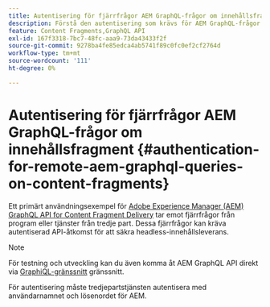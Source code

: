 ```yaml
---
title: Autentisering för fjärrfrågor AEM GraphQL-frågor om innehållsfragment
description: Förstå den autentisering som krävs för AEM GraphQL-frågor på fjärrbasis för att skydda din headless-innehållsleverans.
feature: Content Fragments,GraphQL API
exl-id: 167f3318-7bc7-48fc-aaa9-73da43433f2f
source-git-commit: 9278ba4fe85edca4ab5741f89c0fc0ef2cf2764d
workflow-type: tm+mt
source-wordcount: '111'
ht-degree: 0%

---
```


# Autentisering för fjärrfrågor AEM GraphQL-frågor om innehållsfragment {#authentication-for-remote-aem-graphql-queries-on-content-fragments}

Ett primärt användningsexempel för [Adobe Experience Manager (AEM) GraphQL API for Content Fragment Delivery](/help/assets/content-fragments/graphql-api-content-fragments.md) tar emot fjärrfrågor från program eller tjänster från tredje part. Dessa fjärrfrågor kan kräva autentiserad API-åtkomst för att säkra headless-innehållsleverans.

>[!NOTE]
>
>För testning och utveckling kan du även komma åt AEM GraphQL API direkt via [GraphiQL-gränssnitt](/help/assets/content-fragments/graphql-api-content-fragments.md#graphiql-interface) gränssnitt.

För autentisering måste tredjepartstjänsten autentisera med användarnamnet och lösenordet för AEM.

<!-- 6.5.10.0 - does this content/page need to be migrated? -->

<!--
For authentication the third party service needs to [retrieve an Access Token](#retrieving-access-token), that can then be [used in the GraphQL Request](#use-access-token-in-graphql-request).

## Retrieving an Access Token {#retrieving-access-token}

See [Generating Access Tokens for Server Side APIs](/help/sites-developing/generating-access-tokens-for-server-side-apis.md) for full details.

## Using the Access Token in a GraphQL Request {#use-access-token-in-graphql-request}

For a third party service to connect with an AEM instance it needs to have an *Access Token*. The service must then add this token to the `Authorization` header on the POST request. 

For example, a GraphQL Authorization Header:

```xml
Authorization: Bearer <access_token>
```

## Permission Requirements {#permission-requirements}

All requests made using the access token will actually be made *by the user account that generated the token*. 

This means that you need to check that the account has the permissions required to run GraphQL queries. 

You can check this by using GraphiQL on the local instance.
-->
